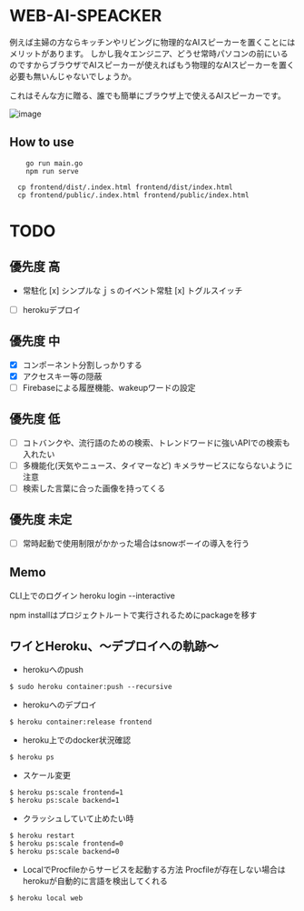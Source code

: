 # WEB-AI-SPEACKER
例えば主婦の方ならキッチンやリビングに物理的なAIスピーカーを置くことにはメリットがあります。
しかし我々エンジニア、どうせ常時パソコンの前にいるのですからブラウザでAIスピーカーが使えればもう物理的なAIスピーカーを置く必要も無いんじゃないでしょうか。

これはそんな方に贈る、誰でも簡単にブラウザ上で使えるAIスピーカーです。

![image](https://user-images.githubusercontent.com/25472671/65835454-37bbef00-e321-11e9-85a4-a3670d18eb6f.png)

## How to use
```
    go run main.go
    npm run serve

  cp frontend/dist/.index.html frontend/dist/index.html
  cp frontend/public/.index.html frontend/public/index.html
```

# TODO
## 優先度 高
- 常駐化
  [x] シンプルなｊｓのイベント常駐
  [x] トグルスイッチ
- [ ] herokuデプロイ

## 優先度 中
- [x] コンポーネント分割しっかりする
- [x] アクセスキー等の隠蔽
- [ ] Firebaseによる履歴機能、wakeupワードの設定

## 優先度 低
- [ ] コトバンクや、流行語のための検索、トレンドワードに強いAPIでの検索も入れたい
- [ ] 多機能化(天気やニュース、タイマーなど)
    キメラサービスにならないように注意
- [ ] 検索した言葉に合った画像を持ってくる

## 優先度 未定
- [ ] 常時起動で使用制限がかかった場合はsnowボーイの導入を行う

## Memo
CLI上でのログイン
heroku login --interactive

npm installはプロジェクトルートで実行されるためにpackageを移す

## ワイとHeroku、〜デプロイへの軌跡〜
- herokuへのpush
```
$ sudo heroku container:push --recursive
```
- herokuへのデプロイ
```
$ heroku container:release frontend
```

- heroku上でのdocker状況確認
```
$ heroku ps
```

- スケール変更
```
$ heroku ps:scale frontend=1
$ heroku ps:scale backend=1
```

- クラッシュしていて止めたい時
```
$ heroku restart
$ heroku ps:scale frontend=0
$ heroku ps:scale backend=0
```

- LocalでProcfileからサービスを起動する方法
  Procfileが存在しない場合はherokuが自動的に言語を検出してくれる
```
$ heroku local web
```
